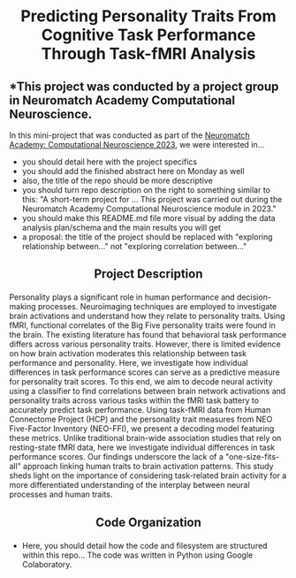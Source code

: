 <h1>
  <p align = "center">
    Predicting Personality Traits From Cognitive Task Performance Through Task-fMRI Analysis
</h1>


## *This project was conducted by a project group in Neuromatch Academy Computational Neuroscience.

In this mini-project that was conducted as part of the [Neuromatch Academy: Computational Neuroscience 2023](https://compneuro.neuromatch.io/tutorials/intro.html), we were interested in... 
- you should detail here with the project specifics
- you should add the finished abstract here on Monday as well
- also, the title of the repo should be more descriptive
- you should turn repo description on the right to something similar to this: "A short-term project for ... This project was carried out during the Neuromatch Academy Computational Neuroscience module in 2023."
- you should make this README.md file more visual by adding the data analysis plan/schema and the main results you will get
- a proposal: the title of the project should be replaced with "exploring relationship between..." not "exploring correlation between..."


<h2>
  <p align = "center">
    Project Description
</h2>

Personality plays a significant role in human performance and decision-making processes. Neuroimaging techniques are employed to investigate brain activations and understand how they relate to personality traits. Using fMRI, functional correlates of the Big Five personality traits were found in the brain. The existing literature has found that behavioral task performance differs across various personality traits. However, there is limited evidence on how brain activation moderates this relationship between task performance and personality. Here, we investigate how individual differences in task performance scores can serve as a predictive measure for personality trait scores. To this end, we aim to decode neural activity using a classifier to find correlations between brain network activations and personality traits across various tasks within the fMRI task battery to accurately predict task performance. Using task-fMRI data from Human Connectome Project (HCP) and the personality trait measures from NEO Five-Factor Inventory (NEO-FFI), we present a decoding model featuring these metrics. Unlike traditional brain-wide association studies that rely on resting-state fMRI data, here we investigate individual differences in task performance scores. Our findings underscore the lack of a "one-size-fits-all" approach linking human traits to brain activation patterns. This study sheds light on the importance of considering task-related brain activity for a more differentiated understanding of the interplay between neural processes and human traits.	

<h2>
  <p align = "center">
    Code Organization
</h2>

- Here, you should detail how the code and filesystem are structured within this repo... The code was written in Python using Google Colaboratory.
